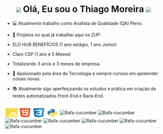 <!--
**thiagomoreirazup/thiagomoreirazup** is a ✨ _special_ ✨ repository because its `README.md` (this file) appears on your GitHub profile.

Here are some ideas to get you started:
### Hi there 👋
- 🔭 I’m currently working on ...
- 🌱 I’m currently learning ...
- 👯 I’m looking to collaborate on ...
- 🤔 I’m looking for help with ...
- 💬 Ask me about ...
- 📫 How to reach me: ...
- 😄 Pronouns: ...
- ⚡ Fun fact: ...
-->


<h1 align="center">
<img src="https://media.giphy.com/media/hvRJCLFzcasrR4ia7z/giphy.gif" width="28">
  Olá, Eu sou o Thiago Moreira  <img src="https://media.giphy.com/media/12oufCB0MyZ1Go/giphy.gif">
  </h1>

- 💻 Atualmente trabalho como Analista de Qualidade (QA) Pleno.
- 💼 Projetos no qual já trabalhei aqui na ZUP:

- ELO HUB BENEFÍCIOS (1 ano estágio, 1 ano Junior)

- Claro CSP (1 ano e 5 Meses)

- Totalizando 3 anos e 3 meses de empresa.
- 🚀 Apaixonado pela área da Tecnologia e sempre curioso em apreender coisas novas.
- 📚 Atualmente sigo aperfeiçoando os estudos e prática em criação de testes automatizados Front-End e Back-End.
<!--- 📫 Contate-me no email: thiago.moreiras@hotmail.com-->
<!--https://media.giphy.com/media/128Ygie2wLdH5m/giphy.gif-->
<!--<img align="left"  width="47%"  src="https://github-readme-stats.vercel.app/api?username=Thiago142&show_icons=true&theme=radical">

<img align="left" width="47%" src="https://github-readme-stats.vercel.app/api/top-langs/?username=Thiago142&layout=compact">
-->

<!-- essoal que veio atrás do **Github Stats:** a API provavelmente saiu do ar nesse período,
mas você pode adicionar a sua própria, seguindo esse [tutorial](https://github.com/anuraghazra/github-readme-stats/blob/master/readme.md#deploy-on-your-own-vercel-instance)
-->

  <div style="display: inline_block"><br>
  <img align="center" alt="Rafa-Js" height="30" width="40" src="https://raw.githubusercontent.com/devicons/devicon/master/icons/javascript/javascript-plain.svg"> 
  <img align="center" alt="Rafa-HTML" height="30" width="40" src="https://raw.githubusercontent.com/devicons/devicon/master/icons/html5/html5-original.svg">
  <img align="center" alt="Rafa-CSS" height="30" width="40" src="https://raw.githubusercontent.com/devicons/devicon/master/icons/css3/css3-original.svg">
  <img align="center" alt="Rafa-Python" height="30" width="40" src="https://raw.githubusercontent.com/devicons/devicon/master/icons/python/python-original.svg">
  <img align="center" alt="Rafa-cucumber" height="70" width="70" src="https://cdn.jsdelivr.net/gh/devicons/devicon/icons/cucumber/cucumber-plain-wordmark.svg">
  <img align="center" alt="Rafa-cucumber" height="45" width="45" src="https://cdn.jsdelivr.net/gh/devicons/devicon/icons/postgresql/postgresql-original-wordmark.svg" />
  <img align="center" alt="Rafa-cucumber" height="45" width="45" src="https://cdn.jsdelivr.net/gh/devicons/devicon/icons/selenium/selenium-original.svg" >
  <img align="center" alt="Rafa-cucumber" height="45" width="45" src="https://cdn.jsdelivr.net/gh/devicons/devicon/icons/haskell/haskell-original.svg" >   
  <img align="center" alt="Rafa-cucumber" height="45" width="45" src="https://cdn.jsdelivr.net/gh/devicons/devicon/icons/kubernetes/kubernetes-plain-wordmark.svg" >
  <img align="center" alt="Rafa-cucumber" height="45" width="45" src="https://cdn.jsdelivr.net/gh/devicons/devicon/icons/npm/npm-original-wordmark.svg"> 
  <img align="center" alt="Rafa-cucumber" height="45" width="45" src="https://cdn.jsdelivr.net/gh/devicons/devicon/icons/php/php-original.svg" >      
       
                               
<!--           
 </div>
  
  ##
 
<div> 
 <!-- <a href="https://www.youtube.com/channel/UC_-uuuZbY0AAt9CViNzvc-Q" target="_blank"><img src="https://img.shields.io/badge/YouTube-FF0000?style=for-the-badge&logo=youtube&logoColor=white" target="_blank"></a>
  <a href="https://instagram.com/rafaballerini" target="_blank"><img src="https://img.shields.io/badge/-Instagram-%23E4405F?style=for-the-badge&logo=instagram&logoColor=white" target="_blank"></a>
 	<a href="https://www.twitch.tv/rafaballerinii" target="_blank"><img src="https://img.shields.io/badge/Twitch-9146FF?style=for-the-badge&logo=twitch&logoColor=white" target="_blank"></a>
  <a href="https://discord.gg/wagxzStdcR" target="_blank"><img src="https://img.shields.io/badge/Discord-7289DA?style=for-the-badge&logo=discord&logoColor=white" target="_blank"></a> 
  <a href = "mailto:contatorafaballerini@gmail.com"><img src="https://img.shields.io/badge/-Gmail-%23333?style=for-the-badge&logo=gmail&logoColor=white" target="_blank"></a>
  -->
 <!-- <a href="https://www.linkedin.com/in/thiago-ant%C3%B4nio-moreira-04a0b5160" target="_blank"><img src="https://img.shields.io/badge/-LinkedIn-%230077B5?style=for-the-badge&logo=linkedin&logoColor=white" target="_blank"></a> 
  
</div>
-->
